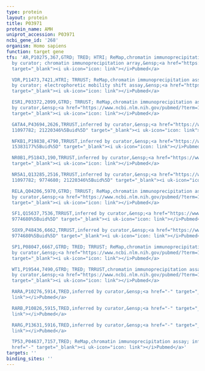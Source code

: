 ```yaml
---
type: protein
layout: protein
title: P03971
protein_name: AMH
uniprot_accession: P03971
ncbi_gene_id: '268'
organism: Homo sapiens
function: target gene
tfs: 'AR,P10275,367,GTRD; TRED; HTRI; ReMap,chromatin immunoprecipitation assay; inferred
  by curator; chromatin immunoprecipitation array,&ensp;<a href="https://www.ncbi.nlm.nih.gov/pubmed/?term=20610535%5Buid%5D"
  target="_blank"><i uk-icon="icon: link"></i>Pubmed</a>

  VDR,P11473,7421,HTRI; TRRUST; ReMap,chromatin immunoprecipitation assay; inferred
  by curator; electrophoretic mobility shift assay,&ensp;<a href="https://www.ncbi.nlm.nih.gov/pubmed/?term=19056816%5Buid%5D"
  target="_blank"><i uk-icon="icon: link"></i>Pubmed</a>

  ESR1,P03372,2099,GTRD; TRRUST; ReMap,chromatin immunoprecipitation assay; inferred
  by curator,&ensp;<a href="https://www.ncbi.nlm.nih.gov/pubmed/?term=13678390%5Buid%5D"
  target="_blank"><i uk-icon="icon: link"></i>Pubmed</a>

  GATA4,P43694,2626,TRRUST,inferred by curator,&ensp;<a href="https://www.ncbi.nlm.nih.gov/pubmed/?term=10446911;
  11097782; 21220346%5Buid%5D" target="_blank"><i uk-icon="icon: link"></i>Pubmed</a>

  NFKB1,P19838,4790,TRRUST,inferred by curator,&ensp;<a href="https://www.ncbi.nlm.nih.gov/pubmed/?term=18710704;
  15383177%5Buid%5D" target="_blank"><i uk-icon="icon: link"></i>Pubmed</a>

  NR0B1,P51843,190,TRRUST,inferred by curator,&ensp;<a href="https://www.ncbi.nlm.nih.gov/pubmed/?term=11990799%5Buid%5D"
  target="_blank"><i uk-icon="icon: link"></i>Pubmed</a>

  NR5A1,Q13285,2516,TRRUST,inferred by curator,&ensp;<a href="https://www.ncbi.nlm.nih.gov/pubmed/?term=10446911;
  11097782; 9774680; 21220346%5Buid%5D" target="_blank"><i uk-icon="icon: link"></i>Pubmed</a>

  RELA,Q04206,5970,GTRD; TRRUST; ReMap,chromatin immunoprecipitation assay; inferred
  by curator,&ensp;<a href="https://www.ncbi.nlm.nih.gov/pubmed/?term=18710704; 15383177%5Buid%5D"
  target="_blank"><i uk-icon="icon: link"></i>Pubmed</a>

  SF1,Q15637,7536,TRRUST,inferred by curator,&ensp;<a href="https://www.ncbi.nlm.nih.gov/pubmed/?term=11097782;
  9774680%5Buid%5D" target="_blank"><i uk-icon="icon: link"></i>Pubmed</a>

  SOX9,P48436,6662,TRRUST,inferred by curator,&ensp;<a href="https://www.ncbi.nlm.nih.gov/pubmed/?term=11097782;
  9774680%5Buid%5D" target="_blank"><i uk-icon="icon: link"></i>Pubmed</a>

  SP1,P08047,6667,GTRD; TRED; TRRUST; ReMap,chromatin immunoprecipitation assay; inferred
  by curator,&ensp;<a href="https://www.ncbi.nlm.nih.gov/pubmed/?term=18034423%5Buid%5D"
  target="_blank"><i uk-icon="icon: link"></i>Pubmed</a>

  WT1,P19544,7490,GTRD; TRED; TRRUST,chromatin immunoprecipitation assay; inferred
  by curator,&ensp;<a href="https://www.ncbi.nlm.nih.gov/pubmed/?term=11097782%5Buid%5D"
  target="_blank"><i uk-icon="icon: link"></i>Pubmed</a>

  RARA,P10276,5914,TRED,inferred by curator,&ensp;<a href="-" target="_blank"><i uk-icon="icon:
  link"></i>Pubmed</a>

  RARB,P10826,5915,TRED,inferred by curator,&ensp;<a href="-" target="_blank"><i uk-icon="icon:
  link"></i>Pubmed</a>

  RARG,P13631,5916,TRED,inferred by curator,&ensp;<a href="-" target="_blank"><i uk-icon="icon:
  link"></i>Pubmed</a>

  TP53,P04637,7157,TRED; ReMap,chromatin immunoprecipitation assay; inferred by curator,&ensp;<a
  href="-" target="_blank"><i uk-icon="icon: link"></i>Pubmed</a>'
targets: ''
binding_sites: ''
---
```

